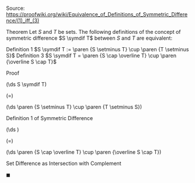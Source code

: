 # 

Source: https://proofwiki.org/wiki/Equivalence_of_Definitions_of_Symmetric_Difference/(1)_iff_(3)



Theorem
Let $S$ and $T$ be sets.
The following definitions of the concept of symmetric difference $S \symdif T$ between $S$ and $T$ are equivalent:

Definition 1
$S \symdif T := \paren {S \setminus T} \cup \paren {T \setminus S}$
Definition 3
$S \symdif T = \paren {S \cap \overline T} \cup \paren {\overline S \cap T}$


Proof













\(\ds S \symdif T\)

\(=\)







\(\ds \paren {S \setminus T} \cup \paren {T \setminus S}\)





Definition 1 of Symmetric Difference














\(\ds \)

\(=\)







\(\ds \paren {S \cap \overline T} \cup \paren {\overline S \cap T}\)





Set Difference as Intersection with Complement



$\blacksquare$





